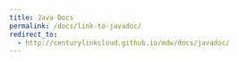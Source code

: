 ```yaml
---
title: Java Docs
permalink: /docs/link-to-javadoc/
redirect_to:
  - http://centurylinkcloud.github.io/mdw/docs/javadoc/
---
```



